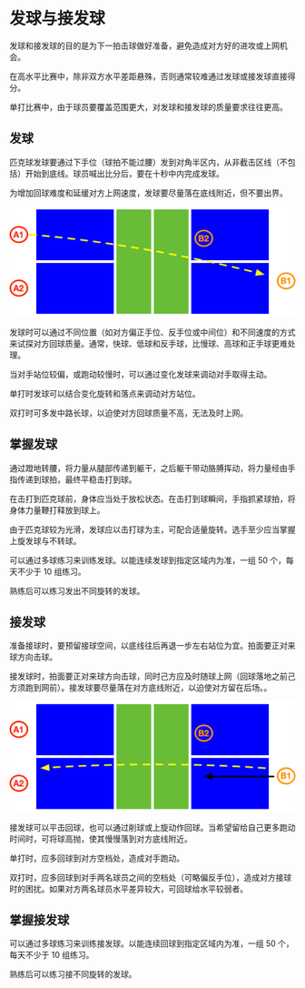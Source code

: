 # 发球与接发球

发球和接发球的目的是为下一拍击球做好准备，避免造成对方好的进攻或上网机会。

在高水平比赛中，除非双方水平差距悬殊，否则通常较难通过发球或接发球直接得分。

单打比赛中，由于球员要覆盖范围更大，对发球和接发球的质量要求往往更高。

## 发球

匹克球发球要通过下手位（球拍不能过腰）发到对角半区内，从非截击区线（不包括）开始到底线。球员喊出比分后，要在十秒中内完成发球。

为增加回球难度和延缓对方上网速度，发球要尽量落在底线附近，但不要出界。

![双打发球](_images/double-serve.png)

发球时可以通过不同位置（如对方偏正手位、反手位或中间位）和不同速度的方式来试探对方回球质量。通常，快球、低球和反手球，比慢球、高球和正手球更难处理。

当对手站位较偏，或跑动较慢时，可以通过变化发球来调动对手取得主动。

单打时发球可以结合变化旋转和落点来调动对方站位。

双打时可多发中路长球，以迫使对方回球质量不高，无法及时上网。

## 掌握发球

通过蹬地转腰，将力量从腿部传递到躯干，之后躯干带动胳膊挥动，将力量经由手指传递到球拍，最终平稳击打到球。

在击打到匹克球前，身体应当处于放松状态。在击打到球瞬间，手指抓紧球拍，将身体力量鞭打释放到球上。

由于匹克球较为光滑，发球应以击打球为主，可配合适量旋转。选手至少应当掌握上旋发球与不转球。

可以通过多球练习来训练发球。以能连续发球到指定区域内为准，一组 50 个，每天不少于 10 组练习。

熟练后可以练习发出不同旋转的发球。

## 接发球

准备接球时，要预留接球空间，以底线往后再退一步左右站位为宜。拍面要正对来球方向击球。

接发球时，拍面要正对来球方向击球，同时己方应及时随球上网（回球落地之前己方须跑到网前）。接发球要尽量落在对方底线附近，以迫使对方留在后场。。

![双打接发球](_images/double-receive.png)

接发球可以平击回球，也可以通过削球或上旋动作回球。当希望留给自己更多跑动时间时，可将球高抛，使其慢慢落到对方底线附近。

单打时，应多回球到对方空档处，造成对手跑动。

双打时，应多回球到对手两名球员之间的空档处（可略偏反手位），造成对方接球时的困扰。如果对方两名球员水平差异较大，可回球给水平较弱者。

## 掌握接发球

可以通过多球练习来训练接发球。以能连续回球到指定区域内为准，一组 50 个，每天不少于 10 组练习。

熟练后可以练习接不同旋转的发球。
